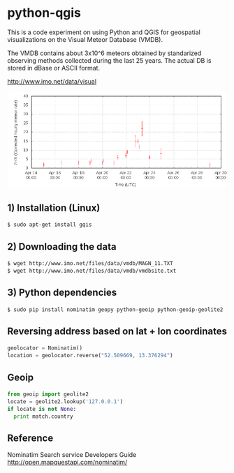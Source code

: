 # python-qgis
This is a code experiment on using Python and QGIS for geospatial visualizations on the Visual Meteor Database (VMDB).

The VMDB contains about 3x10^6 meteors obtained by standarized observing methods collected during
the last 25 years. The actual DB is stored in dBase or ASCII format.

http://www.imo.net/data/visual

![Graph](./images/lyr2015overview.png)

## 1) Installation (Linux)

```bash
$ sudo apt-get install gqis
```

## 2) Downloading the data

```bash
$ wget http://www.imo.net/files/data/vmdb/MAGN_11.TXT
$ wget http://www.imo.net/files/data/vmdb/vmdbsite.txt
```

## 3) Python dependencies

```bash
$ sudo pip install nominatim geopy python-geoip python-geoip-geolite2
```

## Reversing address based on lat + lon coordinates

```python
geolocator = Nominatim()
location = geolocator.reverse("52.509669, 13.376294")
```

## Geoip

```python
from geoip import geolite2
locate = geolite2.lookup('127.0.0.1')
if locate is not None:
  print match.country
```

## Reference

Nominatim Search service Developers Guide
http://open.mapquestapi.com/nominatim/
